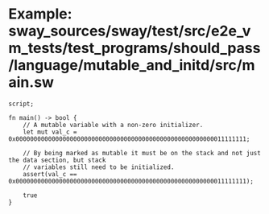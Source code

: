 # Example: sway_sources/sway/test/src/e2e_vm_tests/test_programs/should_pass/language/mutable_and_initd/src/main.sw

```sway
script;

fn main() -> bool {
    // A mutable variable with a non-zero initializer.
    let mut val_c = 0x0000000000000000000000000000000000000000000000000000000011111111;

    // By being marked as mutable it must be on the stack and not just the data section, but stack
    // variables still need to be initialized.
    assert(val_c == 0x0000000000000000000000000000000000000000000000000000000011111111);

    true
}

```
